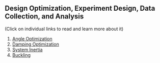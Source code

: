 ## Design Optimization, Experiment Design, Data Collection, and Analysis
(Click on individual links to read and learn more about it)

1. [Angle Optimization](/Angle.md)
2. [Damping Optimization](/Damping_Optimization.md)
3. [System Inertia](/System_Inertia.md)
4. [Buckling](/Buckling)
